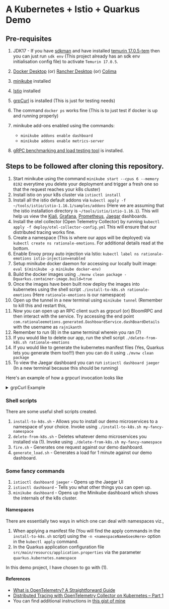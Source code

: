 # A Kubernetes + Istio + Quarkus Demo

## Pre-requisites

1. JDK17 - If you have [sdkman](https://sdkman.io/) and have installed [temurin 17.0.5-tem](https://sdkman.io/jdks#tem) then you can just run `sdk env` (This project already has an sdk env initialisation config file) to activate `Temurin 17.0.5`.
2. [Docker Desktop](https://www.docker.com/products/docker-desktop/) (or) [Rancher Desktop](https://rancherdesktop.io/) (or) [Colima](https://github.com/abiosoft/colima)
3. [minikube](https://minikube.sigs.k8s.io/docs/start/) installed
4. [Istio](https://istio.io/latest/docs/setup/install/) installed
5. [grpCurl](https://github.com/fullstorydev/grpcurl) is installed (This is just for testing needs)
6. The command `docker ps` works fine (This is to just test if docker is up and running properly)
7. minikube add-ons enabled using the commands:
	* `minikube addons enable dashboard`
	* `minikube addons enable metrics-server`

8. [gRPC benchmarking and load testing tool](https://ghz.sh/) is installed.

## Steps to be followed after cloning this repository.

1. Start minikube using the command `minikube start --cpus 6 --memory 8192`
everytime you delete your deployment and trigger a fresh one so that the request reaches your k8s cluster)
2. Install istio on your k8s cluster via `istioctl install`
3. Install all the istio default addons via `kubectl apply -f ~/tools/istio/istio-1.16.1/samples/addons` (Here we are assuming that the istio installation directory is `~/tools/istio/istio-1.16.1`). This will help us view the [Kiali](https://kiali.io/), [Grafana](https://grafana.com/), [Prometheus](https://prometheus.io/), [Jaegar](https://www.jaegertracing.io/) dashboards.
4. Install the otel collector (Open Telemetry Collector) by running `kubectl apply -f deploy/otel-collector-config.yml` This will ensure that our distributed tracing works fine.
5. Create a namespace (This is where our apps will be deployed) via `kubectl create ns rationale-emotions`. For additional details read at the bottom.
6. Enable Envoy proxy auto injection via Istio: `kubectl label ns rationale-emotions istio-injection=enabled`
7. Setup minikube docker daemon for accessing our locally built image: `eval $(minikube -p minikube docker-env)`
8. Build the docker images using `./mvnw clean package -Dquarkus.container-image.build=true`
9. Once the images have been built now deploy the images into kubernetes using the shell script `./install-to-k8s.sh rationale-emotions` (Here `rationale-emotions` is our namespace)
10. Open up the tunnel in a new terminal using `minikube tunnel` (Remember to kill this and restart this, 
11. Now you can open up an RPC client such as grpcurl (or) BloomRPC and then interact with the service. Try accessing the end point `com.rationaleemotions.generated.DashboardService.dashBoardDetails` with the username as `rajnikanth`
12. Remember to run (8) in the same terminal wherein you ran (7)
13. If you would like to delete our app, run the shell script `./delete-from-k8s.sh rationale-emotions`
14. If you would like to generate the kubernetes manifest files (Yes, Quarkus lets you generate them too!!!) then you can do it using `./mvnw clean package`
15. To view the Jaegar dashboard you can run `istioctl dashboard jaeger` (In a new terminal because this should be running)


Here's an example of how a grpcurl invocation looks like

<details>
  <summary>grpCurl Example</summary>

```bash
➜  microservices git:(main) grpcurl -d '{"userName":"rajnikanth"}' --plaintext \
--import-path dashboard-app/src/main/proto \
--proto dashboard-app/src/main/proto/dashboard.proto \
localhost:10030 com.rationaleemotions.generated.DashboardService/dashBoardDetails
{
  "basicDetails": {
    "username": "rajnikanth",
    "fullName": {
      "firstName": "Sivaji",
      "lastName": "Rao"
    },
    "emailAddress": "sivaji.rao@india.com"
  },
  "favoriteMovies": [
    {
      "movieId": 31,
      "language": "tamil",
      "movieName": "b3d03050-76d7-40bb-a40b-536061bf3f6e",
      "durationInMins": 73
    },
    {
      "movieId": 32,
      "language": "tamil",
      "movieName": "e90bb8b8-6269-476e-b233-f9015362ec0f",
      "durationInMins": 51
    }
  ],
  "recentlyWatchedMovies": [
    {
      "movieId": 301,
      "language": "tamil",
      "movieName": "e578fb45-4871-4ad6-984c-c7312e690800",
      "durationInMins": 18
    },
    {
      "movieId": 302,
      "language": "tamil",
      "movieName": "9b9edd74-26de-45fe-a757-277a486e09f3",
      "durationInMins": 1
    }
  ]
}
```
</details>

### Shell scripts

There are some useful shell scripts created.

1. `install-to-k8s.sh` - Allows you to install our demo microservices to a namespace of your choice. Invoke using `./install-to-k8s.sh my-fancy-namespace`
2. `delete-from-k8s.sh` - Deletes whatever demo microservices you installed via (1). Invoke using `./delete-from-k8s.sh my-fancy-namespace`
3. `fire.sh` - Generates one request against our demo dashboard.
4. `generate_load.sh` - Generates a load for 1 minute against our demo dashboard.


### Some fancy commands

1. `istioctl dashboard jaeger` - Opens up the Jaegar UI
2. `istioctl dashboard` - Tells you what other things you can open up.
3. `minikube dashboard` - Opens up the Minikube dashboard which shows the internals of the k8s cluster.


#### Namespaces

There are essentially two ways in which one can deal with namespaces viz.,

1. When applying a manifest file (You will find the apply commands in the `install-to-k8s.sh` script) using the `-n <namespaceNameGoesHere>` option in the `kubectl apply` command.
2. In the Quarkus application configuration file `src/main/resourcs/application.properties` via the parameter `quarkus.kubernetes.namespace`

In this demo project, I have chosen to go with (1).


#### References

* [What is OpenTelemetry? A Straightforward Guide](https://www.aspecto.io/blog/what-is-opentelemetry-the-infinitive-guide/)
* [Distributed Tracing with OpenTelemetry Collector on Kubernetes – Part 1](https://www.aspecto.io/blog/distributed-tracing-with-opentelemetry-collector-on-kubernetes/)
* You can find additional instructions in [this gist of mine](https://gist.github.com/krmahadevan/f67ba986d153c05ca899f9eb6649de5d)
